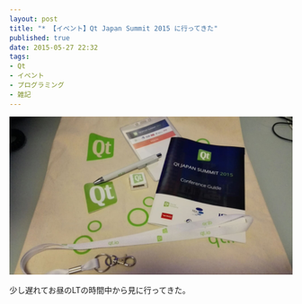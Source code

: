```yaml
---
layout: post
title: "* 【イベント】Qt Japan Summit 2015 に行ってきた"
published: true
date: 2015-05-27 22:32
tags:
- Qt
- イベント
- プログラミング
- 雑記
---
```

![top_img](/assets/images/wpid-wp-1432733131985-1.jpeg)

少し遅れてお昼のLTの時間中から見に行ってきた。
